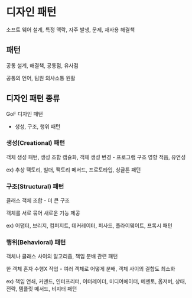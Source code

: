 # 디자인 패턴

소프트 웨어 설계, 특정 맥락, 자주 발생, 문제, 재사용 해결책

## 패턴

공통 설계, 해결책, 공통점, 유사점

공통의 언어, 팀원 의사소통 원활

## 디자인 패턴 종류

GoF 디자인 패턴

 - 생성, 구조, 행위 패턴

### 생성(Creational) 패턴

객체 생성 패턴, 생성 조합 캡슐화, 객체 생성 변경 - 프로그램 구조 영향 적음, 유연성

ex) 추상 팩토리, 빌더, 팩토리 메서드, 프로토타입, 싱글톤 패턴

### 구조(Structural) 패턴

클래스 객체 조합 - 더 큰 구조

객체를 서로 묶어 새로운 기능 제공

ex) 어댑터, 브리지, 컴퍼지트, 데커레이터, 퍼사드, 플라이웨이트, 프록시 패턴

### 행위(Behavioral) 패턴

객체나 클래스 사이의 알고리즘, 책임 분배 관련 패턴

한 객체 혼자 수행X 작업 - 여러 객체로 어떻게 분배, 객체 사이의 결합도 최소화

ex) 책임 연쇄, 커맨드, 인터프리터, 이터레이더, 미디어에이터, 메멘토, 옵저버, 상태, 전략, 템플릿 메서드, 비지터 패턴
